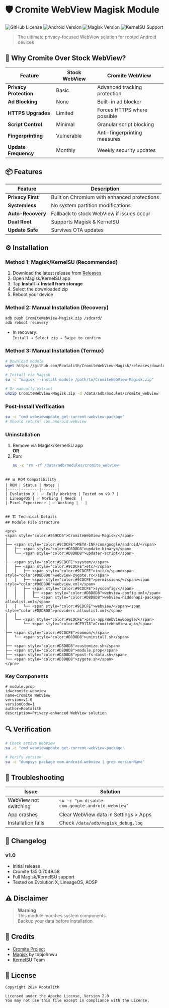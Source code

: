 # 🛡️ Cromite WebView Magisk Module

![GitHub License](https://img.shields.io/badge/license-Apache%202.0-blue)
![Android Version](https://img.shields.io/badge/Android-8.0%2B-brightgreen)
![Magisk Version](https://img.shields.io/badge/Magisk-20.4%2B-orange)
![KernelSU Support](https://img.shields.io/badge/KernelSU-Compatible-success)

> The ultimate privacy-focused WebView solution for rooted Android devices



## 🌟 Why Cromite Over Stock WebView?
| Feature | Stock WebView | Cromite WebView |
|---------|--------------|-----------------|
| **Privacy Protection** | Basic | Advanced tracking protection |
| **Ad Blocking** | None | Built-in ad blocker |
| **HTTPS Upgrades** | Limited | Forces HTTPS where possible |
| **Script Control** | Minimal | Granular script blocking |
| **Fingerprinting** | Vulnerable | Anti-fingerprinting measures |
| **Update Frequency** | Monthly | Weekly security updates |


## 📦 Features
| Feature | Description |
|---------|-------------|
| **Privacy First** | Built on Chromium with enhanced protections |
| **Systemless** | No system partition modifications |
| **Auto-Recovery** | Fallback to stock WebView if issues occur |
| **Dual Root** | Supports Magisk & KernelSU |
| **Update Safe** | Survives OTA updates |

## ⚙️ Installation


### Method 1: Magisk/KernelSU (Recommended)
1. Download the latest release from [Releases](https://github.com/Rootalith/CromiteWebView-Magisk/releases)
2. Open Magisk/KernelSU app
3. Tap **Install → Install from storage**
4. Select the downloaded zip
5. Reboot your device

### Method 2: Manual Installation (Recovery)
```bash
adb push CromiteWebView-Magisk.zip /sdcard/
adb reboot recovery
```
- In recovery:  
  `Install → Select zip → Swipe to confirm`

### Method 3: Manual Installation (Termux)
```bash
# Download module
wget https://github.com/Rootalith/CromiteWebView-Magisk/releases/download/v1.0/CromiteWebView-Magisk.zip

# Install via Magisk
su -c "magisk --install-module /path/to/CromiteWebView-Magisk.zip"

# Or manually extract
unzip CromiteWebView-Magisk.zip -d /data/adb/modules/cromite_webview
```

### Post-Install Verification
```bash
su -c "cmd webviewupdate get-current-webview-package"
# Should return: com.android.webview
```

### Uninstallation
1. Remove via Magisk/KernelSU app  
   **OR**  
2. Run:  
   ```bash
   su -c "rm -rf /data/adb/modules/cromite_webview
   
```

## 📊 ROM Compatibility
| ROM | Status | Notes |
|-----|--------|-------|
| Evolution X | ✅ Fully Working | Tested on v9.7 |
| LineageOS | ✅ Working | Needs  |
| Pixel Experience | ✅ Working | - |


## 🏗️ Technical Details
## Module File Structure

<pre>
<span style="color:#569CD6">CromiteWebView-Magisk/</span>
│
├── <span style="color:#9CDCFE">META-INF/com/google/android/</span>
│   ├── <span style="color:#D8D8D8">update-binary</span>
│   └── <span style="color:#D8D8D8">updater-script</span>
│
├── <span style="color:#9CDCFE">system/</span>
│   ├── <span style="color:#9CDCFE">etc/</span>
│   │   ├── <span style="color:#9CDCFE">init/</span><span style="color:#D8D8D8">webview-zygote.rc</span>
│   │   ├── <span style="color:#9CDCFE">permissions/</span><span style="color:#D8D8D8">webview.xml</span>
│   │   ├── <span style="color:#9CDCFE">sysconfig/</span>
│   │   │   ├── <span style="color:#D8D8D8">webview-config.xml</span>
│   │   │   └── <span style="color:#D8D8D8">webview-hiddenapi-package-allowlist.xml</span>
│   │   └── <span style="color:#9CDCFE">webview/</span><span style="color:#D8D8D8">providers.allowlist.xml</span>
│   │
│   └── <span style="color:#9CDCFE">priv-app/WebViewGoogle/</span>
│       └── <span style="color:#CE9178">CromiteWebView.apk</span>
│
├── <span style="color:#9CDCFE">common/</span>
│   └── <span style="color:#D8D8D8">uninstall.sh</span>
│
├── <span style="color:#D8D8D8">customize.sh</span>
├── <span style="color:#D8D8D8">module.prop</span>
├── <span style="color:#D8D8D8">post-fs-data.sh</span>
└── <span style="color:#D8D8D8">zygote.sh</span>
</pre>
```

### Key Components
```properties
# module.prop
id=cromite-webview
name=Cromite WebView
version=v1.0
versionCode=1
author=Rootalith
description=Privacy-enhanced WebView solution
```

## 🔍 Verification
```bash
# Check active WebView
su -c "cmd webviewupdate get-current-webview-package"

# Verify version
su -c "dumpsys package com.android.webview | grep versionName"
```

## 🚨 Troubleshooting
| Issue | Solution |
|-------|----------|
| WebView not switching | `su -c "pm disable com.google.android.webview"` |
| App crashes | Clear WebView data in Settings > Apps |
| Installation fails | Check `/data/adb/magisk_debug.log` |



## 📜 Changelog
### v1.0
- Initial release
- Cromite 135.0.7049.58
- Full Magisk/KernelSU support
- Tested on Evolution X, LineageOS, AOSP

## ⚠️ Disclaimer
> **Warning**  
> This module modifies system components.  
> Backup your data before installation.

## 🌟 Credits
- [Cromite Project](https://github.com/uazo/cromite)
- [Magisk](https://github.com/topjohnwu/Magisk) by topjohnwu
- [KernelSU](https://github.com/tiann/KernelSU) Team

## 📄 License
```text
Copyright 2024 Rootalith

Licensed under the Apache License, Version 2.0
You may not use this file except in compliance with the License.
```